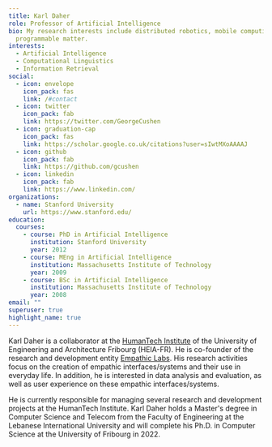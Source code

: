 ```yaml
---
title: Karl Daher
role: Professor of Artificial Intelligence
bio: My research interests include distributed robotics, mobile computing and
  programmable matter.
interests:
  - Artificial Intelligence
  - Computational Linguistics
  - Information Retrieval
social:
  - icon: envelope
    icon_pack: fas
    link: /#contact
  - icon: twitter
    icon_pack: fab
    link: https://twitter.com/GeorgeCushen
  - icon: graduation-cap
    icon_pack: fas
    link: https://scholar.google.co.uk/citations?user=sIwtMXoAAAAJ
  - icon: github
    icon_pack: fab
    link: https://github.com/gcushen
  - icon: linkedin
    icon_pack: fab
    link: https://www.linkedin.com/
organizations:
  - name: Stanford University
    url: https://www.stanford.edu/
education:
  courses:
    - course: PhD in Artificial Intelligence
      institution: Stanford University
      year: 2012
    - course: MEng in Artificial Intelligence
      institution: Massachusetts Institute of Technology
      year: 2009
    - course: BSc in Artificial Intelligence
      institution: Massachusetts Institute of Technology
      year: 2008
email: ""
superuser: true
highlight_name: true
---
```

Karl Daher is a collaborator at the [HumanTech Institute](https://humantech.institute/) of the University of Engineering and Architecture Fribourg (HEIA-FR). He is co-founder of the research and development entity [Empathic Labs](https://empathiclabs.ch/). His research activities focus on the creation of empathic interfaces/systems and their use in everyday life. In addition, he is interested in data analysis and evaluation, as well as user experience on these empathic interfaces/systems.

 He is currently responsible for managing several research and development projects at the HumanTech Institute. Karl Daher holds a Master's degree in Computer Science and Telecom from the Faculty of Engineering at the Lebanese International University and will complete his Ph.D. in Computer Science at the University of Fribourg in 2022.